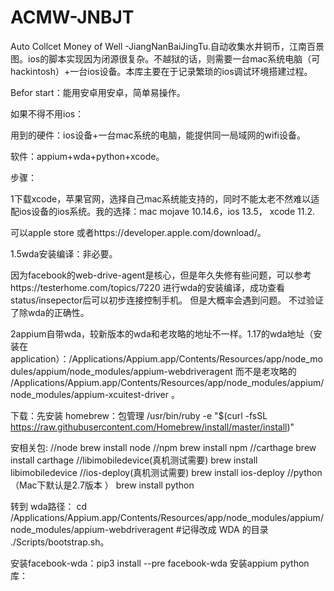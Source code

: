 # ACMW-JNBJT
Auto Collcet Money of Well -JiangNanBaiJingTu.自动收集水井铜币，江南百景图。ios的脚本实现因为闭源很复杂。不越狱的话，则需要一台mac系统电脑（可hackintosh）+一台ios设备。本库主要在于记录繁琐的ios调试环境搭建过程。

Befor start：能用安卓用安卓，简单易操作。

如果不得不用ios：

用到的硬件：ios设备+一台mac系统的电脑，能提供同一局域网的wifi设备。

软件：appium+wda+python+xcode。

步骤：

1下载xcode，苹果官网，选择自己mac系统能支持的，同时不能太老不然难以适配ios设备的ios系统。我的选择：mac mojave 10.14.6，ios 13.5， xcode 11.2.

可以apple store 或者https://developer.apple.com/download/。

1.5wda安装编译：非必要。

因为facebook的web-drive-agent是核心，但是年久失修有些问题，可以参考https://testerhome.com/topics/7220 进行wda的安装编译，成功查看status/insepector后可以初步连接控制手机。
但是大概率会遇到问题。
不过验证了除wda的正确性。

2appium自带wda，较新版本的wda和老攻略的地址不一样。1.17的wda地址（安装在
application）：/Applications/Appium.app/Contents/Resources/app/node_modules/appium/node_modules/appium-webdriveragent 而不是老攻略的 /Applications/Appium.app/Contents/Resources/app/node_modules/appium/node_modules/appium-xcuitest-driver 。

下载：先安装 homebrew：包管理
/usr/bin/ruby -e "$(curl -fsSL https://raw.githubusercontent.com/Homebrew/install/master/install)"

安相关包:
//node
brew install node
//npm
brew install npm
//carthage
brew install carthage
//libimobiledevice(真机测试需要)
brew install libimobiledevice
//ios-deploy(真机测试需要)
brew install ios-deploy
//python （Mac下默认是2.7版本 ）
brew install python


转到 wda路径：
cd /Applications/Appium.app/Contents/Resources/app/node_modules/appium/node_modules/appium-webdriveragent  #记得改成 WDA 的目录
./Scripts/bootstrap.sh。

安装facebook-wda：pip3 install --pre facebook-wda
安装appium python库：


